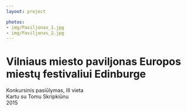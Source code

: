 ```yaml
---
layout: project

photos:
- img/Paviljonas_1.jpg
- img/Paviljonas_2.jpg
---
```

<h1>Vilniaus miesto paviljonas Europos miestų festivaliui Edinburge</h1>
<p>Konkursinis pasiūlymas, III vieta<br/>Kartu su Tomu Skripkiūnu<br/>2015</p>
